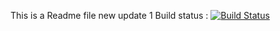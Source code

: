 This is a Readme file new update 1
Build status : [![Build Status](http://seliiuvd05437.seli.gic.ericsson.se:8080/buildStatus/icon?job=instavote%2Fworker-build)](http://seliiuvd05437.seli.gic.ericsson.se:8080/job/instavote/job/worker-build/)
